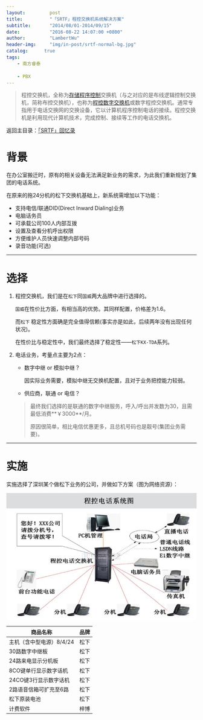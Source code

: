 ```yaml
---
layout:     	post
title:      	"「SRTF」程控交换机系统解决方案"
subtitle:   	"2014/08/01-2014/09/15"
date:       	"2016-08-22 14:07:00 +0800"
author:     	"LambertWu"
header-img: 	"img/in-post/srtf-normal-bg.jpg"
catalog:      true
tags:
    - 南方睿泰

    - PBX
---
```


> 程控交换机，全称为[存储程序控制](http://baike.baidu.com/view/3871429.htm)交换机（与之对应的是布线逻辑控制交换机，简称布控交换机），也称为[程控数字交换机](http://baike.baidu.com/view/3871435.htm)或数字程控交换机。通常专指用于电话交换网的交换设备，它以计算机程序控制电话的接续。程控交换机是利用现代计算机技术，完成控制、接续等工作的电话交换机。

返回主目录：[「SRTF」回忆录](/2016/08/22/hello-srtf/)

# 背景

在办公室搬迁时，原有的相关设备无法满足新业务的需求，为此我们重新规划了集团的电话系统。

在原来的拖24分机的松下交换机基础上，新系统需增加以下功能：

- 支持电信/联通DID(Direct Inward Dialing)业务
- 电脑话务员
- 可承载公司100人内部互拨
- 设置及查看分机呼出权限
- 方便维护人员快速调整内部号码
- 录音功能(可选)

---

# 选择

1. 程控交换机，我们是在`松下`同`国威`两大品牌中进行选择的。

   `国威`在性价比方面，有相当高的优势。其同样配置，价格差为1.6。

   而`松下` 稳定性方面确是完全值得信赖(事实亦是如此，后续两年没有出现任何状况)。

   在性价比与稳定性中，我们最终选择了稳定性——`松下KX-TDA`系列。

2. 电话业务，考量点主要为2点：

   - 数字中继 or 模拟中继？

     因实际业务需要，模拟中继无交换机配置，且对于业务把控能力较弱。

   - 供应商，联通 or 电信？

   > 最终我们选择的是联通的数字中继服务，呼入/呼出并发数为30，且需最低消费**￥3000**/月。
   >
   > 原因很简单，相比电信优惠更多，且总机号码也是靓号(集团业务需要)。


---

# 实施

实施选择了深圳某个做松下业务的公司，并做如下方案（图为网络资源）：

![集团电话业务架构示例图](/img/in-post/srtf-pbx/pbx-design.jpg)

| 商品名称            | 品牌   |
| --------------- | :--- |
| 主机（含中型电源）8/4/24 | 松下   |
| 30路数字中继板        | 松下   |
| 24路来电显示分机板      | 松下   |
| 8CO键单行显示数字话机    | 松下   |
| 24CO键3行显示数字话机   | 松下   |
| 2路语音信箱可扩充至6路    | 松下   |
| 松下原装电池          | 松下   |
| 计费软件            | 梓博   |
